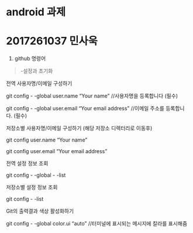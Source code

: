 # android 과제
2017261037 민사욱
=================

1. github 명령어
> -설정과 초기화

전역 사용자명/이메일 구성하기

git config - -global user.name “Your name”                    //사용자명을 등록합니다 (필수)

git config - -global user.email “Your email address”         //이메일 주소를 등록합니다. (필수)

저장소별 사용자명/이메일 구성하기 (해당 저장소 디렉터리로 이동후)

git config user.name “Your name”

git config user.email “Your email address”

전역 설정 정보 조회

git config - -global - -list

저장소별 설정 정보 조회

git config - -list

Git의 출력결과 색상 활성화하기

git config - -global color.ui “auto”       //터미널에 표시되는 메시지에 칼라를 표시해줌
